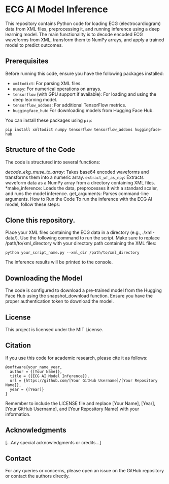 # ECG AI Model Inference

This repository contains Python code for loading ECG (electrocardiogram) data from XML files, preprocessing it, and running inference using a deep learning model. The main functionality is to decode encoded ECG waveforms from XML, transform them to NumPy arrays, and apply a trained model to predict outcomes.

## Prerequisites

Before running this code, ensure you have the following packages installed:

- `xmltodict`: For parsing XML files.
- `numpy`: For numerical operations on arrays.
- `tensorflow` (with GPU support if available): For loading and using the deep learning model.
- `tensorflow_addons`: For additional TensorFlow metrics.
- `huggingface_hub`: For downloading models from Hugging Face Hub.

You can install these packages using `pip`:

```shell
pip install xmltodict numpy tensorflow tensorflow_addons huggingface-hub
```

## Structure of the Code
The code is structured into several functions:

*decode_ekg_muse_to_array*: Takes base64 encoded waveforms and transforms them into a numeric array.
`extract_wf_as_npy`: Extracts waveform data as a NumPy array from a directory containing XML files.
*make_inference: Loads the data, preprocesses it with a standard scaler, and runs the model inference.
get_arguments: Parses command-line arguments.
How to Run the Code
To run the inference with the ECG AI model, follow these steps:

## Clone this repository.
Place your XML files containing the ECG data in a directory (e.g., ./xml-data/).
Use the following command to run the script. Make sure to replace /path/to/xml_directory with your directory path containing the XML files:

```
python your_script_name.py --xml_dir /path/to/xml_directory
```

The inference results will be printed to the console.

## Downloading the Model
The code is configured to download a pre-trained model from the Hugging Face Hub using the snapshot_download function. Ensure you have the proper authentication token to download the model.

## License
This project is licensed under the MIT License.

## Citation
If you use this code for academic research, please cite it as follows:

```
@software{your_name_year,
  author = {[Your Name]},
  title = {{ECG AI Model Inference}},
  url = {https://github.com/[Your GitHub Username]/[Your Repository Name]},
  year = {[Year]}
}
```

Remember to include the LICENSE file and replace [Your Name], [Year], [Your GitHub Username], and [Your Repository Name] with your information.

## Acknowledgments
[...Any special acknowledgments or credits...]

## Contact
For any queries or concerns, please open an issue on the GitHub repository or contact the authors directly.
